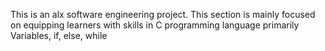 This is an alx software engineering project. This section is mainly focused on equipping learners with skills in C programming language primarily Variables, if, else, while
